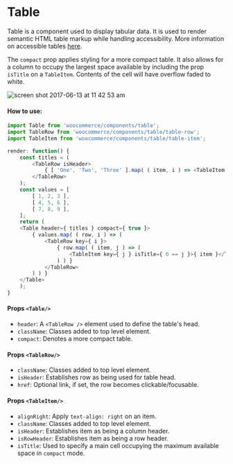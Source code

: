 # Table

Table is a component used to display tabular data. It is used to render semantic HTML table markup while handling accessibility. More information on accessible tables [here](http://webaim.org/techniques/tables/data).

The `compact` prop applies styling for a more compact table. It also allows for a column to occupy the largest space available by including the prop `isTitle` on a `TableItem`. Contents of the cell will have overflow faded to white.

![screen shot 2017-06-13 at 11 42 53 am](https://user-images.githubusercontent.com/1922453/27059946-c1ff77f6-502d-11e7-9af5-aaecd09bb335.png)

#### How to use:

```js
import Table from 'woocommerce/components/table';
import TableRow from 'woocommerce/components/table/table-row';
import TableItem from 'woocommerce/components/table/table-item';

render: function() {
	const titles = (
		<TableRow isHeader>
			{ [ 'One', 'Two', 'Three' ].map( ( item, i ) => <TableItem isHeader key={ i } isTitle={ 0 === i }>{ item }</TableItem> ) }
		</TableRow>
	);
	const values = [
		[ 1, 2, 3 ],
		[ 4, 5, 6 ],
		[ 7, 8, 9 ],
	];
	return (
	<Table header={ titles } compact={ true }>
		{ values.map( ( row, i ) => (
			<TableRow key={ i }>
				{ row.map( ( item, j ) => (
					<TableItem key={ j } isTitle={ 0 == j }>{ item }</TableItem>
				) ) }
			</TableRow>
		) ) }
	</Table>
	);
}
```

#### Props `<Table/>`

- `header`: A `<TableRow />` element used to define the table's head.
- `className`: Classes added to top level element.
- `compact`: Denotes a more compact table.

#### Props `<TableRow/>`

- `className`: Classes added to top level element.
- `isHeader`: Establishes row as being used for table head.
- `href`: Optional link, if set, the row becomes clickable/focusable.

#### Props `<TableItem/>`

- `alignRight`: Apply `text-align: right` on an item.
- `className`: Classes added to top level element.
- `isHeader`: Establishes item as being a column header.
- `isRowHeader`: Establishes item as being a row header.
- `isTitle`: Used to specify a main cell occupying the maximum available space in `compact` mode.
